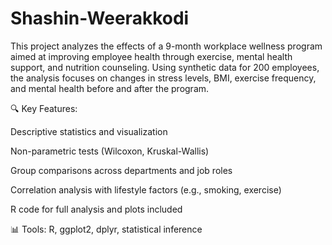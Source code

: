 # Shashin-Weerakkodi
This project analyzes the effects of a 9-month workplace wellness program aimed at improving employee health through exercise, mental health support, and nutrition counseling. Using synthetic data for 200 employees, the analysis focuses on changes in stress levels, BMI, exercise frequency, and mental health before and after the program.

🔍 Key Features:

Descriptive statistics and visualization

Non-parametric tests (Wilcoxon, Kruskal-Wallis)

Group comparisons across departments and job roles

Correlation analysis with lifestyle factors (e.g., smoking, exercise)

R code for full analysis and plots included

📊 Tools: R, ggplot2, dplyr, statistical inference
